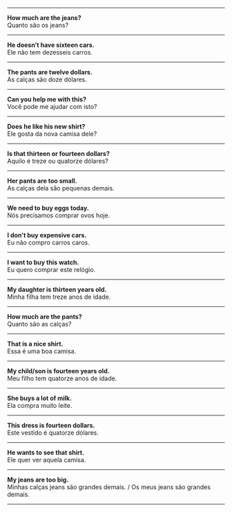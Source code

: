 <hr>
<p>
<b>How much are the jeans?</b><br>
Quanto são os jeans?<br>
<hr>
</p>
<p>
<b>He doesn’t have sixteen cars.</b><br>
Ele não tem dezesseis carros.<br>
<hr>
</p>
<p>
<b>The pants are twelve dollars.</b><br>
As calças são doze dólares.<br>
<hr>
</p>
<p>
  <b>Can you help me with this?</b><br>
  Você pode me ajudar com isto?
  <hr>
</p>
<p>
  <b>Does he like his new shirt?</b><br>
  Ele gosta da nova camisa dele?
  <hr>
</p>
<p>
  <b>Is that thirteen or fourteen dollars?</b><br>
  Aquilo é treze ou quatorze dólares?
  <hr>
</p>
<p>
  <b>Her pants are too small.</b><br>
  As calças dela são pequenas demais.
  <hr>
</p>
<p>
  <b>We need to buy eggs today.</b><br>
  Nós precisamos comprar ovos hoje.
  <hr>
</p>
<p>
  <b>I don't buy expensive cars.</b><br>
  Eu não compro carros caros.
  <hr>
</p>
<p>
  <b>I want to buy this watch.</b><br>
  Eu quero comprar este relógio.
  <hr>
</p>
<p>
  <b>My daughter is thirteen years old.</b><br>
  Minha filha tem treze anos de idade.
  <hr>
</p>
<p>
  <b>How much are the pants?</b><br>
  Quanto são as calças?
  <hr>
</p>
<p>
  <b>That is a nice shirt.</b><br>
  Essa é uma boa camisa.
  <hr>
</p>
<p>
  <b>My child/son is fourteen years old.</b><br>
  Meu filho tem quatorze anos de idade.
  <hr>
</p>
<p>
  <b>She buys a lot of milk.</b><br>
  Ela compra muito leite.
  <hr>
</p>
<p>
  <b>This dress is fourteen dollars.</b><br>
  Este vestido é quatorze dólares.
  <hr>
</p>
<p>
  <b>He wants to see that shirt.</b><br>
  Ele quer ver aquela camisa.
  <hr>
</p>
<p>
  <b>My jeans are too big.</b><br>
  Minhas calças jeans são grandes demais. / Os meus jeans são grandes demais.
  <hr>
</p>
